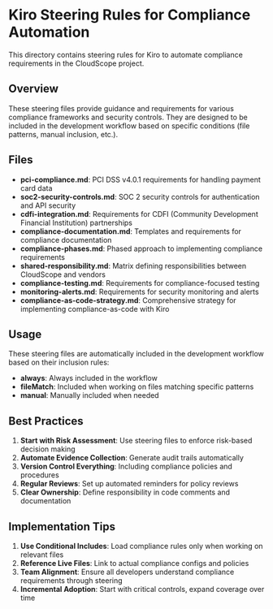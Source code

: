 # Kiro Steering Rules for Compliance Automation

This directory contains steering rules for Kiro to automate compliance requirements in the CloudScope project.

## Overview

These steering files provide guidance and requirements for various compliance frameworks and security controls. They are designed to be included in the development workflow based on specific conditions (file patterns, manual inclusion, etc.).

## Files

- **pci-compliance.md**: PCI DSS v4.0.1 requirements for handling payment card data
- **soc2-security-controls.md**: SOC 2 security controls for authentication and API security
- **cdfi-integration.md**: Requirements for CDFI (Community Development Financial Institution) partnerships
- **compliance-documentation.md**: Templates and requirements for compliance documentation
- **compliance-phases.md**: Phased approach to implementing compliance requirements
- **shared-responsibility.md**: Matrix defining responsibilities between CloudScope and vendors
- **compliance-testing.md**: Requirements for compliance-focused testing
- **monitoring-alerts.md**: Requirements for security monitoring and alerts
- **compliance-as-code-strategy.md**: Comprehensive strategy for implementing compliance-as-code with Kiro

## Usage

These steering files are automatically included in the development workflow based on their inclusion rules:

- **always**: Always included in the workflow
- **fileMatch**: Included when working on files matching specific patterns
- **manual**: Manually included when needed

## Best Practices

1. **Start with Risk Assessment**: Use steering files to enforce risk-based decision making
2. **Automate Evidence Collection**: Generate audit trails automatically
3. **Version Control Everything**: Including compliance policies and procedures
4. **Regular Reviews**: Set up automated reminders for policy reviews
5. **Clear Ownership**: Define responsibility in code comments and documentation

## Implementation Tips

1. **Use Conditional Includes**: Load compliance rules only when working on relevant files
2. **Reference Live Files**: Link to actual compliance configs and policies
3. **Team Alignment**: Ensure all developers understand compliance requirements through steering
4. **Incremental Adoption**: Start with critical controls, expand coverage over time